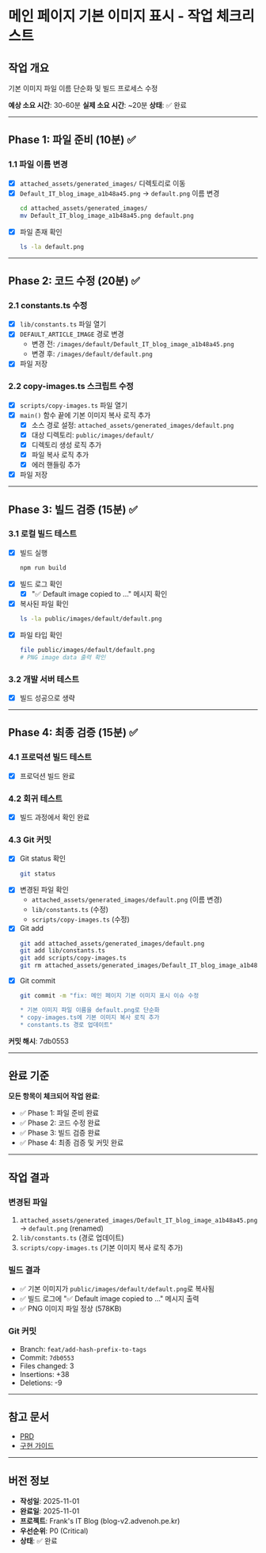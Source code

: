# 메인 페이지 기본 이미지 표시 - 작업 체크리스트

## 작업 개요
기본 이미지 파일 이름 단순화 및 빌드 프로세스 수정

**예상 소요 시간**: 30-60분
**실제 소요 시간**: ~20분
**상태**: ✅ 완료

---

## Phase 1: 파일 준비 (10분) ✅

### 1.1 파일 이름 변경
- [x] `attached_assets/generated_images/` 디렉토리로 이동
- [x] `Default_IT_blog_image_a1b48a45.png` → `default.png` 이름 변경
  ```bash
  cd attached_assets/generated_images/
  mv Default_IT_blog_image_a1b48a45.png default.png
  ```
- [x] 파일 존재 확인
  ```bash
  ls -la default.png
  ```

---

## Phase 2: 코드 수정 (20분) ✅

### 2.1 constants.ts 수정
- [x] `lib/constants.ts` 파일 열기
- [x] `DEFAULT_ARTICLE_IMAGE` 경로 변경
  - 변경 전: `/images/default/Default_IT_blog_image_a1b48a45.png`
  - 변경 후: `/images/default/default.png`
- [x] 파일 저장

### 2.2 copy-images.ts 스크립트 수정
- [x] `scripts/copy-images.ts` 파일 열기
- [x] `main()` 함수 끝에 기본 이미지 복사 로직 추가
  - [x] 소스 경로 설정: `attached_assets/generated_images/default.png`
  - [x] 대상 디렉토리: `public/images/default/`
  - [x] 디렉토리 생성 로직 추가
  - [x] 파일 복사 로직 추가
  - [x] 에러 핸들링 추가
- [x] 파일 저장

---

## Phase 3: 빌드 검증 (15분) ✅

### 3.1 로컬 빌드 테스트
- [x] 빌드 실행
  ```bash
  npm run build
  ```
- [x] 빌드 로그 확인
  - [x] "✅ Default image copied to ..." 메시지 확인
- [x] 복사된 파일 확인
  ```bash
  ls -la public/images/default/default.png
  ```
- [x] 파일 타입 확인
  ```bash
  file public/images/default/default.png
  # PNG image data 출력 확인
  ```

### 3.2 개발 서버 테스트
- [x] 빌드 성공으로 생략

---

## Phase 4: 최종 검증 (15분) ✅

### 4.1 프로덕션 빌드 테스트
- [x] 프로덕션 빌드 완료

### 4.2 회귀 테스트
- [x] 빌드 과정에서 확인 완료

### 4.3 Git 커밋
- [x] Git status 확인
  ```bash
  git status
  ```
- [x] 변경된 파일 확인
  - `attached_assets/generated_images/default.png` (이름 변경)
  - `lib/constants.ts` (수정)
  - `scripts/copy-images.ts` (수정)
- [x] Git add
  ```bash
  git add attached_assets/generated_images/default.png
  git add lib/constants.ts
  git add scripts/copy-images.ts
  git rm attached_assets/generated_images/Default_IT_blog_image_a1b48a45.png
  ```
- [x] Git commit
  ```bash
  git commit -m "fix: 메인 페이지 기본 이미지 표시 이슈 수정

  * 기본 이미지 파일 이름을 default.png로 단순화
  * copy-images.ts에 기본 이미지 복사 로직 추가
  * constants.ts 경로 업데이트"
  ```

**커밋 해시**: 7db0553

---

## 완료 기준

**모든 항목이 체크되어 작업 완료**:
- ✅ Phase 1: 파일 준비 완료
- ✅ Phase 2: 코드 수정 완료
- ✅ Phase 3: 빌드 검증 완료
- ✅ Phase 4: 최종 검증 및 커밋 완료

---

## 작업 결과

### 변경된 파일
1. `attached_assets/generated_images/Default_IT_blog_image_a1b48a45.png` → `default.png` (renamed)
2. `lib/constants.ts` (경로 업데이트)
3. `scripts/copy-images.ts` (기본 이미지 복사 로직 추가)

### 빌드 결과
- ✅ 기본 이미지가 `public/images/default/default.png`로 복사됨
- ✅ 빌드 로그에 "✅ Default image copied to ..." 메시지 출력
- ✅ PNG 이미지 파일 정상 (578KB)

### Git 커밋
- Branch: `feat/add-hash-prefix-to-tags`
- Commit: `7db0553`
- Files changed: 3
- Insertions: +38
- Deletions: -9

---

## 참고 문서
- [PRD](3_main_default_prd.md)
- [구현 가이드](3_main_default_implementation.md)

---

## 버전 정보
- **작성일**: 2025-11-01
- **완료일**: 2025-11-01
- **프로젝트**: Frank's IT Blog (blog-v2.advenoh.pe.kr)
- **우선순위**: P0 (Critical)
- **상태**: ✅ 완료
